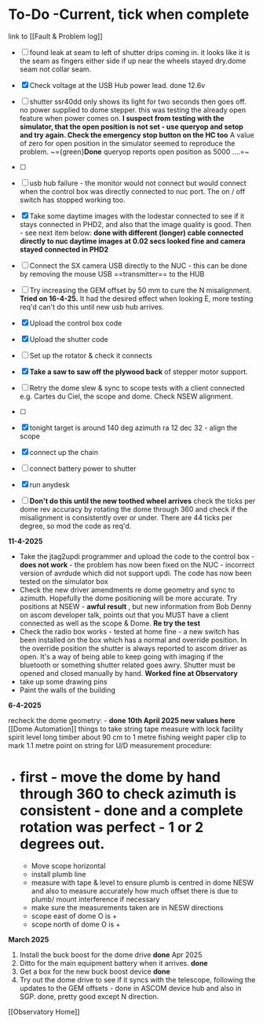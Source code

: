 
# To-Do -Current, tick when complete
link to [[Fault & Problem log]]

- [ ] found leak at seam to left of shutter drips coming in. it looks like it is the seam as fingers either side if up near the wheels stayed dry.dome seam not collar seam.
- [x] Check voltage at the USB Hub power lead. done 12.6v
- [ ] shutter ssr40dd only shows its light for two seconds then goes off. no power supplied to dome stepper. this was testing the already open feature when power comes on. **I suspect from testing with the simulator, that the open position is not set - use queryop and setop and try again. Check the emergency stop button on the HC too**  A value of zero for open position in the simulator seemed to reproduce the problem. ~={green}**Done** queryop reports open position as 5000 ....=~
- [ ] 
- [ ] usb hub failure - the monitor would not connect but would connect when the control box was directly connected to nuc port. The on / off switch has stopped working too.
- [x] Take some daytime images with the lodestar connected to see if it stays connected in PHD2, and also that the image quality is good.  Then - see next item below: **done with different (longer) cable connected directly to nuc daytime images at 0.02 secs looked fine and camera stayed connected in PHD2**
- [ ] Connect the SX camera USB directly to the NUC - this can be done by removing the mouse USB ==transmitter== to the HUB
- [ ] Try increasing the GEM offset by 50 mm to cure the N misalignment. **Tried on 16-4-25.** It had the desired effect when looking E, more testing req'd can't do this until new usb hub arrives.
- [x]  Upload the control box code
- [x]  Upload the shutter code
- [ ] Set up the rotator & check it connects
- [x]  **Take a saw to saw off the plywood back** of stepper  motor support.
- [ ]  Retry the dome slew & sync to scope tests with a client connected e.g. Cartes du Ciel, the scope and dome. Check NSEW alignment.
- [ ] 
- [x] tonight target is around 140 deg azimuth ra 12 dec 32 - align the scope
- [x] connect up the chain
- [ ] connect battery power to shutter
- [x] run anydesk
- [ ]  **Don't do this until the new toothed wheel arrives** check the ticks per dome rev accuracy by rotating the dome through 360 and check if the misalignment is consistently over or under. There are 44 ticks per degree, so mod the code as req'd.


**11-4-2025**
* Take the jtag2updi programmer and upload the code to the control box - **does not work** - the problem has now been fixed on the NUC - incorrect version of avrdude which did not support updi. The code has now been tested on the simulator box
* Check the new driver amendments re dome geometry and sync to azimuth. Hopefully the dome positioning will be more accurate. Try positions at NSEW - **awful result** , but new information from Bob Denny on ascom developer talk, points out that you MUST have a client connected as well as the scope & Dome. **Re try the test**
* Check the radio box works - tested at home fine - a new switch has been installed on the box which has a normal and override position. In the override position the shutter is always reported to ascom driver as open. It's a way of being able to keep going with imaging if the bluetooth or something shutter related goes awry. Shutter must be opened and closed manually by hand. **Worked fine at Observatory**
* take up some drawing pins
* Paint the walls of the building

**6-4-2025**

recheck the dome geometry: - **done 10th April 2025 new values here** [[Dome  Automation]]
things to take
string
tape measure with lock facility
spirit level
long timber about 90 cm to 1 metre
fishing weight
paper clip to mark 1.1 metre point on string for U/D measurement
procedure:
- # first - move the dome by hand through 360 to check azimuth is consistent - done and a complete rotation was perfect - 1 or 2 degrees out.
	- Move scope horizontal
	- install plumb line
	- measure with tape & level to ensure plumb is centred in dome NESW and also to measure accurately how much offset there is due to plumb/ mount interference if necessary
	- make sure the measurements taken are in NESW directions
	- scope east of dome O is +
	- scope north of dome O is +

**March 2025**
1. Install the buck boost for the dome drive **done** Apr 2025
2. Ditto for the main equipment battery when it arrives. **done**
3. Get a box for the new buck boost device **done**
4. Try out the dome drive to see if it syncs with the telescope, following the updates to the GEM  offsets - done in ASCOM device hub and also in SGP. done, pretty good except N direction.


[[Observatory Home]]


